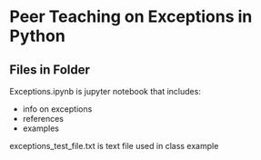 
# Peer Teaching on Exceptions in Python

## Files in Folder
Exceptions.ipynb is jupyter notebook that includes:
- info on exceptions
- references
- examples

exceptions_test_file.txt is text file used in class example
